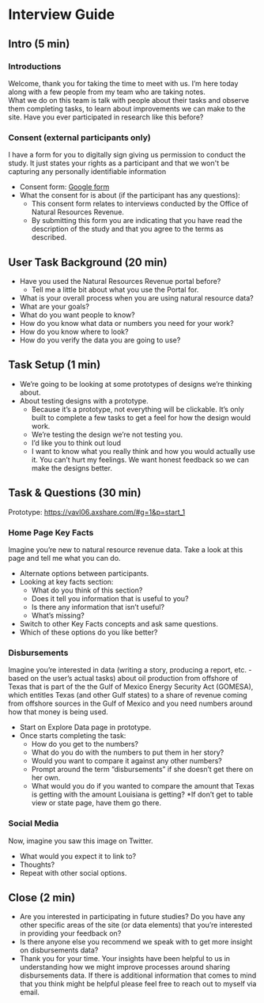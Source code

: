 # Interview Guide

## Intro (5 min)
### Introductions
Welcome, thank you for taking the time to meet with us.  I’m here today along with a few people from my team who are taking notes.  
What we do on this team is talk with people about their tasks and observe them completing tasks, to learn about improvements we can make to the site.  Have you ever participated in research like this before?
### Consent (external participants only)
I have a form for you to digitally sign giving us permission to conduct the study. It just states your rights as a participant and that we won't be capturing any personally identifiable information 
* Consent form: [Google form](https://docs.google.com/forms/d/e/1FAIpQLSenUo9tqJx7vCoM0egah927IkJO5WEQIEBckXgrOaGOxUjLqg/viewform)
* What the consent for is about (if the participant has any questions):
  - This consent form relates to interviews conducted by the Office of Natural Resources Revenue.
  - By submitting this form you are indicating that you have read the description of the study and that you agree to the terms as described.  
## User Task Background (20 min)
* Have you used the Natural Resources Revenue portal before?
  - Tell me a little bit about what you use the Portal for.
* What is your overall process when you are using natural resource data?
* What are your goals?
* What do you want people to know?
* How do you know what data or numbers you need for your work?
* How do you know where to look?
* How do you verify the data you are going to use?
## Task Setup (1 min)
* We’re going to be looking at some prototypes of designs we’re thinking about.
* About testing designs with a prototype.  
  - Because it’s a prototype, not everything will be clickable.  It’s only built to complete a few tasks to get a feel for how the design would work.
  - We’re testing the design we’re not testing you.
  - I’d like you to think out loud 
  - I want to know what you really think and how you would actually use it.  You can’t hurt my feelings. We want honest feedback so we can make the designs better. 


## Task & Questions (30 min)
Prototype: https://vavl06.axshare.com/#g=1&p=start_1

### Home Page Key Facts
Imagine you’re new to natural resource revenue data.  Take a look at this page and tell me what you can do.
* Alternate options between participants.
* Looking at key facts section:
  - What do you think of this section?
  - Does it tell you information that is useful to you?
  - Is there any information that isn’t useful?
  - What’s missing?
* Switch to other Key Facts concepts and ask same questions.
* Which of these options do you like better?
### Disbursements
Imagine you’re interested in data (writing a story, producing a report, etc. - based on the user’s actual tasks) about oil production from offshore of Texas that is part of the the Gulf of Mexico Energy Security Act (GOMESA), which entitles Texas (and other Gulf states) to a share of revenue coming from offshore sources in the Gulf of Mexico and you need numbers around how that money is being used.
* Start on Explore Data page in prototype.
* Once starts completing the task:
  - How do you get to the numbers?
  - What do you do with the numbers to put them in her story?
  - Would you want to compare it against any other numbers?
  - Prompt around the term “disbursements” if she doesn’t get there on her own.
  - What would you do if you wanted to compare the amount that Texas is getting with the amount Louisiana is getting?
*If don’t get to table view or state page, have them go there.
### Social Media
Now, imagine you saw this image on Twitter.  
* What would you expect it to link to?  
* Thoughts? 
* Repeat with other social options.


## Close (2 min)
* Are you interested in participating in future studies? Do you have any other specific areas of the site (or data elements) that you’re interested in providing your feedback on?
* Is there anyone else you recommend we speak with to get more insight on disbursements data?
* Thank you for your time. Your insights have been helpful to us in understanding how we might improve processes around sharing disbursements data. If there is additional information that comes to mind that you think might be helpful please feel free to reach out to myself via email.
